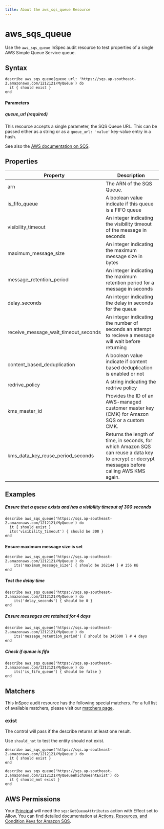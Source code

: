 ```yaml
---
title: About the aws_sqs_queue Resource
---
```


# aws\_sqs\_queue

Use the `aws_sqs_queue` InSpec audit resource to test properties of a single AWS Simple Queue Service queue. 

## Syntax

    describe aws_sqs_queue(queue_url: 'https://sqs.ap-southeast-2.amazonaws.com/1212121/MyQueue') do
      it { should exist }
    end


#### Parameters

##### queue\_url _(required)_

This resource accepts a single parameter, the SQS Queue URL. 
This can be passed either as a string or as a `queue_url: 'value'` key-value entry in a hash.

See also the [AWS documentation on SQS](https://docs.aws.amazon.com/AWSSimpleQueueService/latest/SQSDeveloperGuide/welcome.html).

## Properties

|Property                                 | Description|
| ---                                     | --- |
|arn                                      | The ARN of the SQS Queue. |
|is\_fifo\_queue                          | A boolean value indicate if this queue is a FIFO queue |
|visibility\_timeout                      | An integer indicating the visibility timeout of the message in seconds |
|maximum\_message\_size                   | An integer indicating the maximum message size in bytes |
|message\_retention\_period               | An integer indicating the maximum retention period for a message in seconds |
|delay\_seconds                           | An integer indicating the delay in seconds for the queue |
|receive\_message\_wait\_timeout\_seconds | An integer indicating the number of seconds an attempt to recieve a message will wait before returning |
|content\_based\_deduplication            | A boolean value indicate if content based deduplication is enabled or not |
|redrive\_policy                          | A string indicating the redrive policy |
|kms\_master\_id                          | Provides the ID of an AWS-managed customer master key (CMK) for Amazon SQS or a custom CMK. |
|kms\_data\_key\_reuse\_period\_seconds   | Returns the length of time, in seconds, for which Amazon SQS can reuse a data key to encrypt or decrypt messages before calling AWS KMS again. |

## Examples

##### Ensure that a queue exists and has a visibility timeout of 300 seconds
    describe aws_sqs_queue('https://sqs.ap-southeast-2.amazonaws.com/1212121/MyQueue') do
      it { should exist }
      its('visibility_timeout') { should be 300 }
    end

#### Ensure maximum message size is set
    describe aws_sqs_queue('https://sqs.ap-southeast-2.amazonaws.com/1212121/MyQueue') do
        its('maximum_message_size') { should be 262144 } # 256 KB      
    end

##### Test the delay time 
    describe aws_sqs_queue('https://sqs.ap-southeast-2.amazonaws.com/1212121/MyQueue') do
        its('delay_seconds') { should be 0 }
    end

##### Ensure messages are retained for 4 days
    describe aws_sqs_queue('https://sqs.ap-southeast-2.amazonaws.com/1212121/MyQueue') do
        its('message_retention_period') { should be 345600 } # 4 days
    end

##### Check if queue is fifo
    describe aws_sqs_queue('https://sqs.ap-southeast-2.amazonaws.com/1212121/MyQueue') do
        its('is_fifo_queue') { should be false }
    end

## Matchers

This InSpec audit resource has the following special matchers. For a full list of available matchers, please visit our [matchers page](https://www.inspec.io/docs/reference/matchers/).

### exist

The control will pass if the describe returns at least one result.

Use `should_not` to test the entity should not exist.

    describe aws_sqs_queue('https://sqs.ap-southeast-2.amazonaws.com/1212121/MyQueue') do
      it { should exist }
    end

    describe aws_sqs_queue('https://sqs.ap-southeast-2.amazonaws.com/1212121/MyQueueWhichDoesntExist') do
      it { should_not exist }
    end

## AWS Permissions

Your [Principal](https://docs.aws.amazon.com/IAM/latest/UserGuide/intro-structure.html#intro-structure-principal) will need the `sqs:GetQueueAttributes` action with Effect set to Allow.
You can find detailed documentation at [Actions, Resources, and Condition Keys for Amazon SQS](https://docs.aws.amazon.com/AWSSimpleQueueService/latest/SQSDeveloperGuide/sqs-using-identity-based-policies.html).

